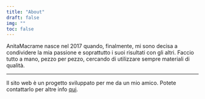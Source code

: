 ```yaml
---
title: "About"
draft: false
img: ""
toc: false
---
```


AnitaMacrame nasce nel 2017 quando, finalmente, mi sono decisa a condividere la mia passione e soprattutto i suoi risultati con gli altri. Faccio tutto a mano, pezzo per pezzo, cercando di utilizzare sempre materiali di qualità.

***

Il sito web è un progetto sviluppato per me da un mio amico.
Potete contattarlo per altre info <a href="mailto: david.caprari95@gmail.com">qui</a>.